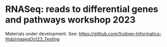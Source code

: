 # RNASeq: reads to differential genes and pathways workshop 2023 

Materials under development. See: https://github.com/Sydney-Informatics-Hub/rnaseqOct23_Testing
